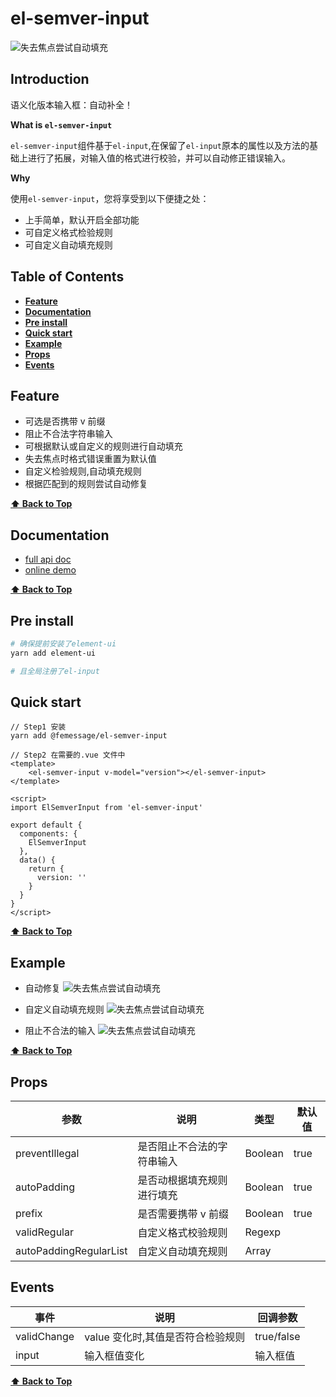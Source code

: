 # el-semver-input

![失去焦点尝试自动填充](https://ws1.sinaimg.cn/large/8db26677gy1fyujuaeiqig20vf02ft9q.jpg)

## Introduction

语义化版本输入框：自动补全！

**What is `el-semver-input`**

`el-semver-input`组件基于`el-input`,在保留了`el-input`原本的属性以及方法的基础上进行了拓展，对输入值的格式进行校验，并可以自动修正错误输入。

**Why**

使用`el-semver-input`，您将享受到以下便捷之处：

* 上手简单，默认开启全部功能
* 可自定义格式检验规则
* 可自定义自动填充规则

## Table of Contents

- **[Feature](#feature)**
- **[Documentation](#documentation)**
- **[Pre install](#pre-install)**
- **[Quick start](#quick-start)**
- **[Example](#example)**
- **[Props](#props)**
- **[Events](#events)**

## Feature

* 可选是否携带 v 前缀
* 阻止不合法字符串输入
* 可根据默认或自定义的规则进行自动填充
* 失去焦点时格式错误重置为默认值
* 自定义检验规则,自动填充规则
* 根据匹配到的规则尝试自动修复

**[⬆ Back to Top](#table-of-contents)**

## Documentation

* [full api doc](https://femessage.github.io/el-semver-input/)
* [online demo](https://femessage.github.io/el-semver-input/storybook/)

**[⬆ Back to Top](#table-of-contents)**

## Pre install

```sh
# 确保提前安装了element-ui
yarn add element-ui

# 且全局注册了el-input
```

## Quick start

```vue
// Step1 安装
yarn add @femessage/el-semver-input

// Step2 在需要的.vue 文件中
<template>
    <el-semver-input v-model="version"></el-semver-input>
</template>

<script>
import ElSemverInput from 'el-semver-input'

export default {
  components: {
    ElSemverInput
  },
  data() {
    return {
      version: ''
    }
  }
}
</script>
```

**[⬆ Back to Top](#table-of-contents)**

## Example

* 自动修复
  ![失去焦点尝试自动填充](https://ws1.sinaimg.cn/large/8db26677gy1fyed4100a8g20z10gr0wr.jpg)

* 自定义自动填充规则
  ![失去焦点尝试自动填充](https://ws1.sinaimg.cn/large/8db26677gy1fyecv50g2sg20z10grn3a.jpg)

* 阻止不合法的输入
  ![失去焦点尝试自动填充](https://ws1.sinaimg.cn/large/8db26677gy1fyecv4ppz0g20z10grgn4.jpg)

**[⬆ Back to Top](#table-of-contents)**

## Props

| 参数                   | 说明                       | 类型    | 默认值 |
| ---------------------- | -------------------------- | ------- | ------ |
| preventIllegal         | 是否阻止不合法的字符串输入 | Boolean | true   |
| autoPadding            | 是否动根据填充规则进行填充 | Boolean | true   |
| prefix                 | 是否需要携带 v 前缀        | Boolean | true   |
| validRegular           | 自定义格式校验规则         | Regexp  |        |
| autoPaddingRegularList | 自定义自动填充规则         | Array   |        |

## Events

| 事件        | 说明                              | 回调参数   |
| ----------- | --------------------------------- | ---------- |
| validChange | value 变化时,其值是否符合检验规则 | true/false |
| input       | 输入框值变化                      | 输入框值   |

**[⬆ Back to Top](#table-of-contents)**
